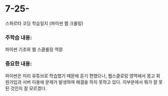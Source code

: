 # 7-25-
스파르타 코딩 학습일지 (파이썬 웹 크롤링)

### 주학습 내용: 

파이썬 기초와 웹 스클롤링 역량

### 중요한 내용:

파이썬은 미리 유튜브로 학습했기 때문에 듣기 편했으나, 웹스클로링 영역에서 몽고 회원가입과 서버 이용에 문제가 발생하여 해결을 하지 못하고 있다. 이부분에서 뭐가 잘 못된 것인지 잘 모르겠다.